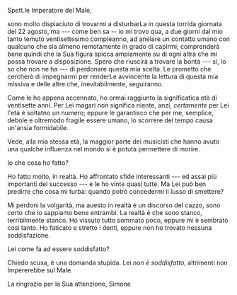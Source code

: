 Spett.le Imperatore del Male,

sono molto dispiaciuto di trovarmi a disturbarLa in questa torrida giornata del 22 agosto, ma --- come ben sa -- io mi trovo qua, a due giorni dal mio tanto temuto ventisettesimo compleanno, ad anelare un contatto umano con qualcuno che sia almeno remotamente in grado di capirmi; comprenderà bene quindi che la Sua figura spicca ampiamente su di ogni altra che mi possa trovare a disposizione. Spero che riuscirà a trovare la bontà --- sì, lo so che non ne ha --- di perdonare questa mia scelta. Le prometto che cercherò di impegnarmi per renderLe avvincente la lettura di questa mia missiva e delle altre che, inevitabilmente, seguiranno.

Come le ho appena accennato, ho ormai raggiunto la significatica età di ventisette anni. Per Lei magari non significa niente, anzi, *certamente* per Lei l'età è soltatno un numero; eppure le garantisco che per me, semplice, debole e oltremodo fragile essere umano, lo scorrere del tempo causa un'ansia formidabile. 

Vede, alla mia stessa età, la maggior parte dei musicisti che hanno avuto una qualche influenza nel mondo si è potuta permettere di morire.

Io che cosa ho fatto?

Ho fatto molto, in realtà. Ho affrontato sfide interessanti --- ed assai più importanti del successo --- e le ho vinte quasi tutte. Ma Lei può ben predirre che cosa mi turba: quando potrò concedermi il lusso di smettere?

Mi perdoni la volgarità, ma auesto in realtà è un discorso del cazzo, sono certo che lo sappiamo bene entrambi. La realtà è che sono stanco, terribilmente stanco. Ho vissuto tutto sommato poco, eppure mi è sembrato così tanto. Ho faticato e stretto i denti, eppure non ho trovato nessuna soddisfazione.

Lei come fa ad essere soddisfatto?

Chiedo scusa, è una domanda stupida. Lei *non è soddisfatto*, altrimenti non Impererebbe sul Male.

La ringrazio per la Sua attenzione,
Simone